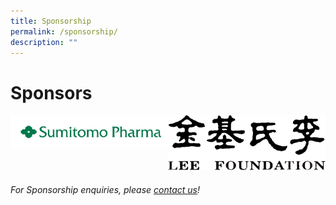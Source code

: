 ```yaml
---
title: Sponsorship
permalink: /sponsorship/
description: ""
---
```

# Sponsors

<div style="display: flex; flex-wrap: wrap;">
    <div style="flex-basis: 50%; max-width: 50%;">
     <a href="https://www.sumitomo-pharma.com/profile/office/sumitomo_pharma_asiapacific.html"><img alt="Sumitomo Logo" src="/images/SponsorsLogo/sumitomologo.png"></a>
  </div>
	<div style="flex-basis: 50%; max-width: 50%;">
   <img alt="track speaker" src="/images/SponsorsLogo/lflogo.png">
  </div>
	</div>

###### For Sponsorship enquiries, please [contact us](/contact-us-customised/)!